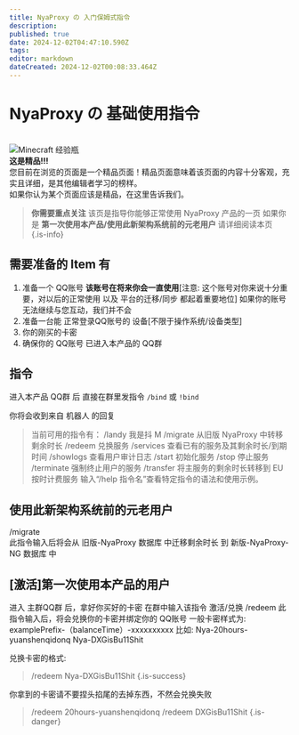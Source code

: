 ```yaml
---
title: NyaProxy の 入门保姆式指令
description: 
published: true
date: 2024-12-02T04:47:10.590Z
tags: 
editor: markdown
dateCreated: 2024-12-02T00:08:33.464Z
---
```


# NyaProxy の 基础使用指令
<br>
<div class="highlight-box">
<img src="https://photo.vteamer.cc/i/2024/12/02/hahf0h.png" alt="Minecraft 经验瓶" class="icon"> <!-- Minecraft 经验瓶图标 -->    <div class="content">
        <strong>这是精品!!!</strong><br>
        您目前在浏览的页面是一个精品页面！精品页面意味着该页面的内容十分客观，充实且详细，是其他编辑者学习的榜样。
<br>
如果你认为某个页面应该是精品，在这里告诉我们。<br>
    </div>
</div>

> **你需要重点关注**
该页是指导你能够正常使用 NyaProxy 产品的一页
如果你是 **第一次使用本产品/使用此新架构系统前的元老用户** 请详细阅读本页
 {.is-info}
 
 ## 需要准备的 Item 有
1. 准备一个 QQ账号 **该账号在将来你会一直使用**[注意: 这个账号对你来说十分重要，对以后的正常使用 以及 平台的迁移/同步 都起着重要地位] 如果你的账号无法继续与您互动，我们并不会
2. 准备一台能 正常登录QQ账号的 设备[不限于操作系统/设备类型]
3. 你的刚买的卡密
4. 确保你的 QQ账号 已进入本产品的 QQ群

## 指令
进入本产品 QQ群 后
直接在群里发指令  `/bind` 或 `!bind`

你将会收到来自 机器人 的回复
> 当前可用的指令有：
    /landy  我是抖 M
    /migrate  从旧版 NyaProxy 中转移剩余时长
    /redeem  兑换服务
    /services  查看已有的服务及其剩余时长/到期时间
    /showlogs  查看用户审计日志
    /start  初始化服务
    /stop  停止服务
    /terminate  强制终止用户的服务
    /transfer  将主服务的剩余时长转移到 EU 按时计费服务
输入“/help 指令名”查看特定指令的语法和使用示例。

## 使用此新架构系统前的元老用户
/migrate  
此指令输入后将会从 旧版-NyaProxy 数据库 中迁移剩余时长 到 新版-NyaProxy-NG 数据库 中

## [激活]第一次使用本产品的用户
进入 主群QQ群 后，拿好你买好的卡密
在群中输入该指令 激活/兑换
/redeem
此指令输入后，将会兑换你的卡密并绑定你的 QQ账号
一般卡密样式为:
examplePrefix-（balanceTime）-xxxxxxxxxx
比如:
Nya-20hours-yuanshenqidonq
Nya-DXGisBu11Shit

兑换卡密的格式:
> /redeem Nya-DXGisBu11Shit
{.is-success}

你拿到的卡密请不要捏头掐尾的去掉东西，不然会兑换失败
> /redeem 20hours-yuanshenqidonq
/redeem DXGisBu11Shit
{.is-danger}






